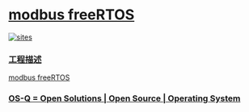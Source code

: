 ﻿# [modbus freeRTOS](https://github.com/OS-Q/W16)

[![sites](http://182.61.61.133/link/resources/OSQ.png)](http://www.OS-Q.com)

### [工程描述](https://github.com/OS-Q/W16/wiki)

[modbus freeRTOS](https://github.com/OS-Q/W16)

### [OS-Q = Open Solutions | Open Source | Operating System ](http://www.OS-Q.com/W16)
